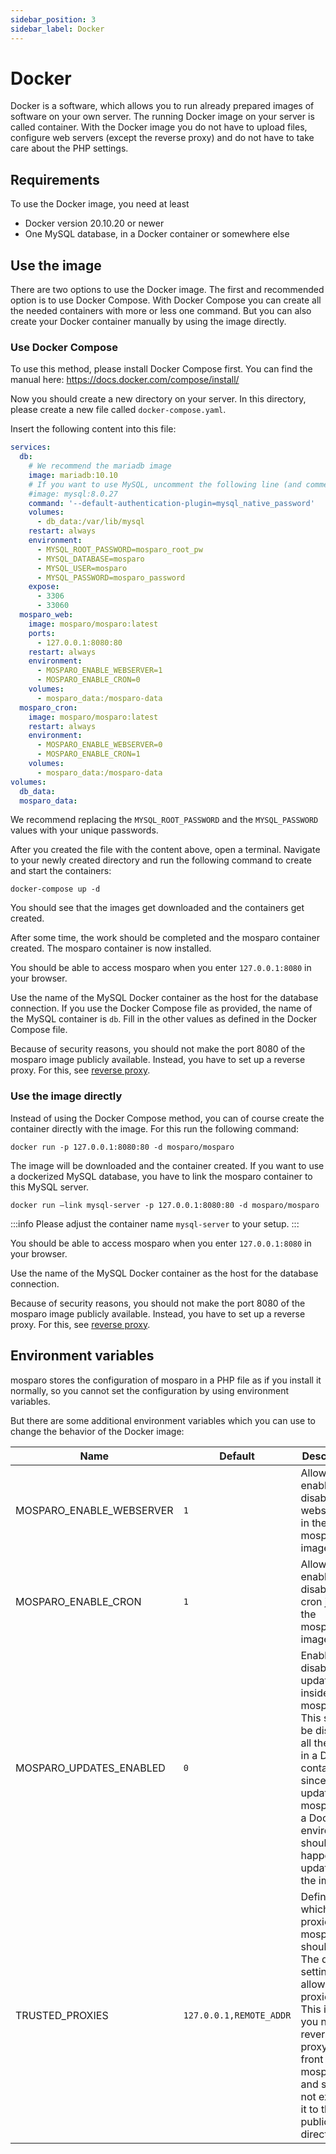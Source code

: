 ```yaml
---
sidebar_position: 3
sidebar_label: Docker
---
```


# Docker

Docker is a software, which allows you to run already prepared images of software on your own server. The running Docker image on your server is called container. With the Docker image you do not have to upload files, configure web servers (except the reverse proxy) and do not have to take care about the PHP settings.

## Requirements

To use the Docker image, you need at least

- Docker version 20.10.20 or newer
- One MySQL database, in a Docker container or somewhere else

## Use the image

There are two options to use the Docker image. The first and recommended option is to use Docker Compose. With Docker Compose you can create all the needed containers with more or less one command. But you can also create your Docker container manually by using the image directly.

### Use Docker Compose

To use this method, please install Docker Compose first. You can find the manual here: https://docs.docker.com/compose/install/

Now you should create a new directory on your server. In this directory, please create a new file called `docker-compose.yaml`.

Insert the following content into this file:

```yaml
services:
  db:
    # We recommend the mariadb image
    image: mariadb:10.10
    # If you want to use MySQL, uncomment the following line (and comment the one above)
    #image: mysql:8.0.27
    command: '--default-authentication-plugin=mysql_native_password'
    volumes:
      - db_data:/var/lib/mysql
    restart: always
    environment:
      - MYSQL_ROOT_PASSWORD=mosparo_root_pw
      - MYSQL_DATABASE=mosparo
      - MYSQL_USER=mosparo
      - MYSQL_PASSWORD=mosparo_password
    expose:
      - 3306
      - 33060
  mosparo_web:
    image: mosparo/mosparo:latest
    ports:
      - 127.0.0.1:8080:80
    restart: always
    environment:
      - MOSPARO_ENABLE_WEBSERVER=1
      - MOSPARO_ENABLE_CRON=0
    volumes:
      - mosparo_data:/mosparo-data
  mosparo_cron:
    image: mosparo/mosparo:latest
    restart: always
    environment:
      - MOSPARO_ENABLE_WEBSERVER=0
      - MOSPARO_ENABLE_CRON=1
    volumes:
      - mosparo_data:/mosparo-data
volumes:
  db_data:
  mosparo_data:
```

We recommend replacing the `MYSQL_ROOT_PASSWORD` and the `MYSQL_PASSWORD` values with your unique passwords.

After you created the file with the content above, open a terminal. Navigate to your newly created directory and run the following command to create and start the containers:

```
docker-compose up -d
```

You should see that the images get downloaded and the containers get created.

After some time, the work should be completed and the mosparo container created. The mosparo container is now installed.

You should be able to access mosparo when you enter `127.0.0.1:8080` in your browser.

Use the name of the MySQL Docker container as the host for the database connection. If you use the Docker Compose file as provided, the name of the MySQL container is `db`. Fill in the other values as defined in the Docker Compose file.

Because of security reasons, you should not make the port 8080 of the mosparo image publicly available. Instead, you have to set up a reverse proxy. For this, see [reverse proxy](../reverse_proxy/).

### Use the image directly

Instead of using the Docker Compose method, you can of course create the container directly with the image. For this run the following command:

```
docker run -p 127.0.0.1:8080:80 -d mosparo/mosparo
```

The image will be downloaded and the container created. If you want to use a dockerized MySQL database, you have to link the mosparo container to this MySQL server.

```
docker run –link mysql-server -p 127.0.0.1:8080:80 -d mosparo/mosparo
```

:::info
Please adjust the container name `mysql-server` to your setup.
:::

You should be able to access mosparo when you enter `127.0.0.1:8080` in your browser.

Use the name of the MySQL Docker container as the host for the database connection.

Because of security reasons, you should not make the port 8080 of the mosparo image publicly available. Instead, you have to set up a reverse proxy. For this, see [reverse proxy](../reverse_proxy/).

## Environment variables

mosparo stores the configuration of mosparo in a PHP file as if you install it normally, so you cannot set the configuration by using environment variables.

But there are some additional environment variables which you can use to change the behavior of the Docker image:

| Name                     | Default                 | Description                                                                                                                                                                                      |
|--------------------------|-------------------------|--------------------------------------------------------------------------------------------------------------------------------------------------------------------------------------------------|
| MOSPARO_ENABLE_WEBSERVER | `1`                     | Allows to enable or disable the webserver in the mosparo image                                                                                                                                   |
| MOSPARO_ENABLE_CRON      | `1`                     | Allows to enable or disable the cron jobs in the mosparo image                                                                                                                                   |
| MOSPARO_UPDATES_ENABLED  | `0`                     | Enables or disables the updates inside mosparo. This should be disabled all the time in a Docker container since updating mosparo in a Docker environment should be happen by updating the image |
| TRUSTED_PROXIES          | `127.0.0.1,REMOTE_ADDR` | Defines which proxies mosparo should trust. The default settings allow all proxies. This is why you need a reverse proxy in front of mosparo and should not expose it to the public directly.    |

